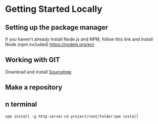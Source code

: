 # Getting Started Locally

## Setting up the package manager
If you haven't already Install Node.js and NPM, follow this link and install Node (npm included)
https://nodejs.org/en/

## Working with GIT
Download and install [Sourcetree](https://www.sourcetreeapp.com/)


## Make a repository 


## n terminal

`npm install -g http-server`
`cd project/root/folder`
`npm install`
